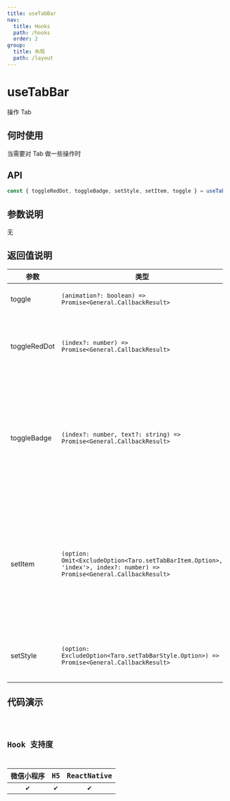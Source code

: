 ```yaml
---
title: useTabBar
nav:
  title: Hooks
  path: /hooks
  order: 2
group:
  title: 布局
  path: /layout
---
```


# useTabBar

操作 Tab

## 何时使用

当需要对 Tab 做一些操作时

## API

```ts
const { toggleRedDot, toggleBadge, setStyle, setItem, toggle } = useTabBar();
```

## 参数说明

无

## 返回值说明

| 参数         | 类型                                                                                                                   | 说明                                                                 |
| ------------ | ---------------------------------------------------------------------------------------------------------------------- | -------------------------------------------------------------------- |
| toggle       | `(animation?: boolean) => Promise<General.CallbackResult>`                                                             | 显示/隐藏 tabBar                                                     |
| toggleRedDot | `(index?: number) => Promise<General.CallbackResult>`                                                                  | 显示/隐藏 tabBar 某项的右上角的红点                                  |
| toggleBadge  | `(index?: number, text?: string) => Promise<General.CallbackResult>`                                                   | 为 tabBar 某项的右上角添加/移除文本(移除时仅需要传递移除`index`即可) |
| setItem      | `(option: Omit<ExcludeOption<Taro.setTabBarItem.Option>, 'index'>, index?: number) => Promise<General.CallbackResult>` | 动态设置 tabBar 某项的内容(若不传`index`则会统一给所有的添加样式)    |
| setStyle     | `(option: ExcludeOption<Taro.setTabBarStyle.Option>) => Promise<General.CallbackResult>`                               | 动态设置 tabBar 的整体样式                                           |

## 代码演示

<code src="useTabBar/index" group="layout" />

## Hook 支持度

| 微信小程序 | H5  | ReactNative |
| :--------: | :-: | :---------: |
|     ✔️     | ✔️  |     ✔️      |
